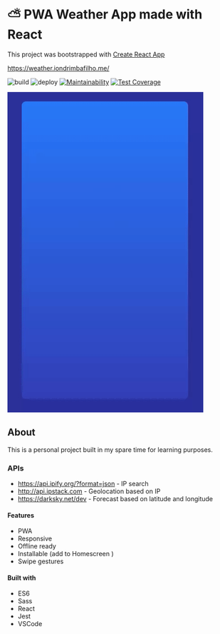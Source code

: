 # ⛅️ PWA Weather App made with React

This project was bootstrapped with [Create React App](https://github.com/facebookincubator/create-react-app)

<https://weather.iondrimbafilho.me/>

![build](https://github.com/iondrimba/react-weather-app/workflows/build/badge.svg?branch=main)
![deploy](https://github.com/iondrimba/react-weather-app/workflows/deploy/badge.svg?branch=main)
[![Maintainability](https://api.codeclimate.com/v1/badges/8cd55ce66e034c44f03a/maintainability)](https://codeclimate.com/github/iondrimba/react-weather-app/maintainability) [![Test Coverage](https://api.codeclimate.com/v1/badges/8cd55ce66e034c44f03a/test_coverage)](https://codeclimate.com/github/iondrimba/react-weather-app/test_coverage)

![Demo](https://raw.githubusercontent.com/iondrimba/images/master/weather.gif?raw=true)

## About

This is a personal project built in my spare time for learning purposes.

### APIs

* <https://api.ipify.org/?format=json> - IP search
* <http://api.ipstack.com> - Geolocation based on IP
* <https://darksky.net/dev> - Forecast based on latitude and longitude

#### Features

* PWA
* Responsive
* Offline ready
* Installable (add to Homescreen )
* Swipe gestures

#### Built with

* ES6
* Sass
* React
* Jest
* VSCode
